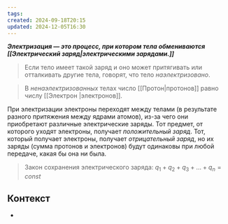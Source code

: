 ```yaml
---
tags: 
created: 2024-09-18T20:15
updated: 2024-12-05T16:30
---
```

***Электризация — это процесс, при котором тела обмениваются [[Электрический заряд|электрическими зарядами.]]***

> Если тело имеет такой заряд и оно может притягивать или отталкивать другие тела, говорят, что тело *наэлектризовано*.

> В *ненаэлектризованных* телах число [[Протон|протонов]] равно числу [[Электрон |электронов]].

При электризации электроны переходят между телами (в результате разного притяжения между ядрами атомов), из-за чего они приобретают различные электрические заряды. Тот предмет, от которого уходят электроны, получает *положительный заряд*. Тот, который получает электроны, получает *отрицательный заряд*, но их заряды (сумма протонов и электронов) будут одинаковы при любой передаче, какая бы она ни была.

>Закон сохранения электрического заряда:
>$q_{1}+q_{2}+q_{3}+…+q_{n}=const$

## Контекст
- 



